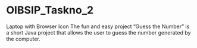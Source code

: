 # OIBSIP_Taskno_2
 Laptop with Browser Icon The fun and easy project “Guess the Number” is a short Java project that allows the user to guess the number generated by the computer.
